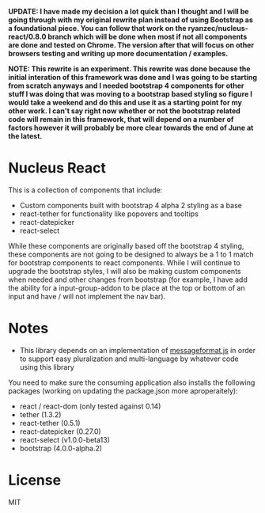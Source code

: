 **UPDATE: I have made my decision a lot quick than I thought and I will be going through with my original rewrite plan instead of using Bootstrap as a foundational piece.  You can follow that work on the ryanzec/nucleus-react/0.8.0 branch which will be done when most if not all components are done and tested on Chrome.  The version after that will focus on other browsers testing and writing up more documentation / examples.**

**NOTE: This rewrite is an experiment. This rewrite was done because the initial interation of this framework was done and I was going to be starting from scratch anyways and I needed bootstrap 4 components for other stuff I was doing that was moving to a bootstrap based styling so figure I would take a weekend and do this and use it as a starting point for my other work. I can't say right now whether or not the bootstrap related code will remain in this framework, that will depend on a number of factors however it will probably be more clear towards the end of June at the latest.**

# Nucleus React

This is a collection of components that include:

- Custom components built with bootstrap 4 alpha 2 styling as a base
- react-tether for functionality like popovers and tooltips
- react-datepicker
- react-select

While these components are originally based off the bootstrap 4 styling, these components are not going to be designed to always be a 1 to 1 match for bootstrap components to react components. While I will continue to upgrade the bootstrap styles, I will also be making custom components when needed and other changes from bootstrap (for example, I have add the ability for a input-group-addon to be place at the top or bottom of an input and have / will not implement the nav bar).

# Notes

- This library depends on an implementation of [messageformat.js](https://github.com/SlexAxton/messageformat.js/) in order to support easy pluralization and multi-language by whatever code using this library

You need to make sure the consuming application also installs the following packages (working on updating the package.json more aproperaitely):

- react / react-dom (only tested against 0.14)
- tether (1.3.2)
- react-tether (0.5.1)
- react-datepicker (0.27.0)
- react-select (v1.0.0-beta13)
- bootstrap (4.0.0-alpha.2)

# License

MIT
